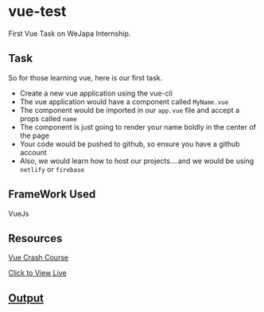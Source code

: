 # vue-test
First Vue Task on WeJapa Internship.

## Task
So for those learning vue, here is our first task.
- Create a new vue application using the vue-cli
- The vue application would have a component called `MyName.vue`
- The component would be imported in our `app.vue`  file and accept a props called `name`
- The component is just going to render your name boldly in the center of the page
- Your code would be pushed to github, so ensure you have a github account
- Also, we would learn how to host our projects....and we would be using `netlify` or `firebase`

## FrameWork Used
VueJs

## Resources
[Vue Crash Course](https://www.youtube.com/watch?v=Wy9q22isx3U)

[Click to View Live]()

## [Output](https://github.com/JonasAnn/vue-test/blob/master/src/assets/test.png)
